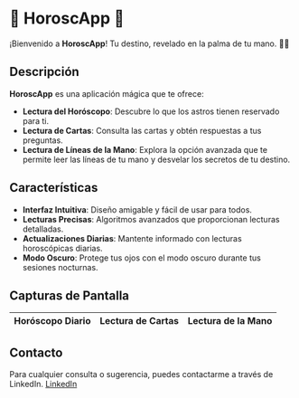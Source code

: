# 🌟 HoroscApp 🌟

¡Bienvenido a **HoroscApp**! Tu destino, revelado en la palma de tu mano. 🔮✨

## Descripción

**HoroscApp** es una aplicación mágica que te ofrece:
- **Lectura del Horóscopo**: Descubre lo que los astros tienen reservado para ti.
- **Lectura de Cartas**: Consulta las cartas y obtén respuestas a tus preguntas.
- **Lectura de Líneas de la Mano**: Explora la opción avanzada que te permite leer las líneas de tu mano y desvelar los secretos de tu destino.

## Características

- **Interfaz Intuitiva**: Diseño amigable y fácil de usar para todos.
- **Lecturas Precisas**: Algoritmos avanzados que proporcionan lecturas detalladas.
- **Actualizaciones Diarias**: Mantente informado con lecturas horoscópicas diarias.
- **Modo Oscuro**: Protege tus ojos con el modo oscuro durante tus sesiones nocturnas.

## Capturas de Pantalla

| Horóscopo Diario | Lectura de Cartas | Lectura de la Mano |
|------------------|-------------------|--------------------|



## Contacto
Para cualquier consulta o sugerencia, puedes contactarme a través de LinkedIn.
[LinkedIn](https://www.linkedin.com/in/JuanNLeyvaH/)
